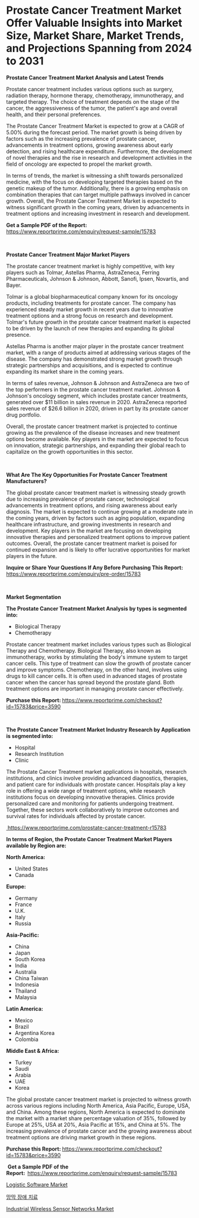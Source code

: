 <p><h1>Prostate Cancer Treatment Market Offer Valuable Insights into Market Size, Market Share, Market Trends, and Projections Spanning from 2024 to 2031</h1></p><p><strong>Prostate Cancer Treatment Market Analysis and Latest Trends</strong></p>
<p><p>Prostate cancer treatment includes various options such as surgery, radiation therapy, hormone therapy, chemotherapy, immunotherapy, and targeted therapy. The choice of treatment depends on the stage of the cancer, the aggressiveness of the tumor, the patient's age and overall health, and their personal preferences.</p><p>The Prostate Cancer Treatment Market is expected to grow at a CAGR of 5.00% during the forecast period. The market growth is being driven by factors such as the increasing prevalence of prostate cancer, advancements in treatment options, growing awareness about early detection, and rising healthcare expenditure. Furthermore, the development of novel therapies and the rise in research and development activities in the field of oncology are expected to propel the market growth.</p><p>In terms of trends, the market is witnessing a shift towards personalized medicine, with the focus on developing targeted therapies based on the genetic makeup of the tumor. Additionally, there is a growing emphasis on combination therapies that can target multiple pathways involved in cancer growth. Overall, the Prostate Cancer Treatment Market is expected to witness significant growth in the coming years, driven by advancements in treatment options and increasing investment in research and development.</p></p>
<p><strong>Get a Sample PDF of the Report:&nbsp;</strong> <a href="https://www.reportprime.com/enquiry/request-sample/15783">https://www.reportprime.com/enquiry/request-sample/15783</a></p>
<p>&nbsp;</p>
<p><strong>Prostate Cancer Treatment Major Market Players</strong></p>
<p><p>The prostate cancer treatment market is highly competitive, with key players such as Tolmar, Astellas Pharma, AstraZeneca, Ferring Pharmaceuticals, Johnson & Johnson, Abbott, Sanofi, Ipsen, Novartis, and Bayer. </p><p>Tolmar is a global biopharmaceutical company known for its oncology products, including treatments for prostate cancer. The company has experienced steady market growth in recent years due to innovative treatment options and a strong focus on research and development. Tolmar's future growth in the prostate cancer treatment market is expected to be driven by the launch of new therapies and expanding its global presence.</p><p>Astellas Pharma is another major player in the prostate cancer treatment market, with a range of products aimed at addressing various stages of the disease. The company has demonstrated strong market growth through strategic partnerships and acquisitions, and is expected to continue expanding its market share in the coming years.</p><p>In terms of sales revenue, Johnson & Johnson and AstraZeneca are two of the top performers in the prostate cancer treatment market. Johnson & Johnson's oncology segment, which includes prostate cancer treatments, generated over $11 billion in sales revenue in 2020. AstraZeneca reported sales revenue of $26.6 billion in 2020, driven in part by its prostate cancer drug portfolio.</p><p>Overall, the prostate cancer treatment market is projected to continue growing as the prevalence of the disease increases and new treatment options become available. Key players in the market are expected to focus on innovation, strategic partnerships, and expanding their global reach to capitalize on the growth opportunities in this sector.</p></p>
<p>&nbsp;</p>
<p><strong>What Are The Key Opportunities For Prostate Cancer Treatment Manufacturers?</strong></p>
<p><p>The global prostate cancer treatment market is witnessing steady growth due to increasing prevalence of prostate cancer, technological advancements in treatment options, and rising awareness about early diagnosis. The market is expected to continue growing at a moderate rate in the coming years, driven by factors such as aging population, expanding healthcare infrastructure, and growing investments in research and development. Key players in the market are focusing on developing innovative therapies and personalized treatment options to improve patient outcomes. Overall, the prostate cancer treatment market is poised for continued expansion and is likely to offer lucrative opportunities for market players in the future.</p></p>
<p><strong>Inquire or Share Your Questions If Any Before Purchasing This Report:</strong> <a href="https://www.reportprime.com/enquiry/pre-order/15783">https://www.reportprime.com/enquiry/pre-order/15783</a></p>
<p>&nbsp;</p>
<p><strong>Market Segmentation</strong></p>
<p><strong>The Prostate Cancer Treatment Market Analysis by types is segmented into:</strong></p>
<p><ul><li>Biological Therapy</li><li>Chemotherapy</li></ul></p>
<p><p>Prostate cancer treatment market includes various types such as Biological Therapy and Chemotherapy. Biological Therapy, also known as immunotherapy, works by stimulating the body's immune system to target cancer cells. This type of treatment can slow the growth of prostate cancer and improve symptoms. Chemotherapy, on the other hand, involves using drugs to kill cancer cells. It is often used in advanced stages of prostate cancer when the cancer has spread beyond the prostate gland. Both treatment options are important in managing prostate cancer effectively.</p></p>
<p><strong>Purchase this Report:&nbsp;</strong><a href="https://www.reportprime.com/checkout?id=15783&price=3590">https://www.reportprime.com/checkout?id=15783&price=3590</a></p>
<p>&nbsp;</p>
<p><strong>The Prostate Cancer Treatment Market Industry Research by Application is segmented into:</strong></p>
<p><ul><li>Hospital</li><li>Research Institution</li><li>Clinic</li></ul></p>
<p><p>The Prostate Cancer Treatment market applications in hospitals, research institutions, and clinics involve providing advanced diagnostics, therapies, and patient care for individuals with prostate cancer. Hospitals play a key role in offering a wide range of treatment options, while research institutions focus on developing innovative therapies. Clinics provide personalized care and monitoring for patients undergoing treatment. Together, these sectors work collaboratively to improve outcomes and survival rates for individuals affected by prostate cancer.</p></p>
<p><a href="https://www.reportprime.com/prostate-cancer-treatment-r15783">&nbsp;https://www.reportprime.com/prostate-cancer-treatment-r15783</a></p>
<p><strong>In terms of Region, the Prostate Cancer Treatment Market Players available by Region are:</strong></p>
<p>
    <p> <strong> North America: </strong>
        <ul>
            <li>United States</li>
            <li>Canada</li>
        </ul>
        </p> 
    <p> <strong> Europe: </strong>
        <ul>
            <li>Germany</li>
            <li>France</li>
            <li>U.K.</li>
            <li>Italy</li>
            <li>Russia</li>
        </ul>
        </p> 
    <p> <strong> Asia-Pacific: </strong>
        <ul>
            <li>China</li>
            <li>Japan</li>
            <li>South Korea</li>
            <li>India</li>
            <li>Australia</li>
            <li>China Taiwan</li>
            <li>Indonesia</li>
            <li>Thailand</li>
            <li>Malaysia</li>
        </ul>
        </p> 
    <p> <strong> Latin America: </strong>
        <ul>
            <li>Mexico</li>
            <li>Brazil</li>
            <li>Argentina Korea</li>
            <li>Colombia</li>
        </ul>
        </p> 
    <p> <strong> Middle East & Africa: </strong>
        <ul>
            <li>Turkey</li>
            <li>Saudi</li>
            <li>Arabia</li>
            <li>UAE</li>
            <li>Korea</li>
        </ul>
    </p>
    </p>
<p><p>The global prostate cancer treatment market is projected to witness growth across various regions including North America, Asia Pacific, Europe, USA, and China. Among these regions, North America is expected to dominate the market with a market share percentage valuation of 35%, followed by Europe at 25%, USA at 20%, Asia Pacific at 15%, and China at 5%. The increasing prevalence of prostate cancer and the growing awareness about treatment options are driving market growth in these regions.</p></p>
<p><strong>Purchase this Report: </strong><a href="https://www.reportprime.com/checkout?id=15783&price=3590">https://www.reportprime.com/checkout?id=15783&price=3590</a></p>
<p>&nbsp;<strong>Get a Sample PDF of the Report:&nbsp;&nbsp;</strong><a href="https://www.reportprime.com/enquiry/request-sample/15783">https://www.reportprime.com/enquiry/request-sample/15783</a></p>
<p><strong></strong></p>
<p><p><a href="https://github.com/nicoletavirag/Market-Research-Report-List-2/blob/main/logistic-software-market.md">Logistic Software Market</a></p><p><a href="https://github.com/LanceOlsotn8978/Market-Research-Report-List-1/blob/main/957428023719.md">망막 장애 치료</a></p><p><a href="https://github.com/redneck06/Market-Research-Report-List-2/blob/main/industrial-wireless-sensor-networks-market.md">Industrial Wireless Sensor Networks Market</a></p></p>